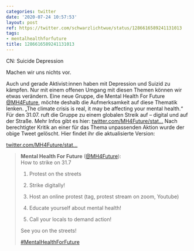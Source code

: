 ```yaml
---
categories: twitter
date: '2020-07-24 10:57:53'
layout: post
ref: https://twitter.com/schwarzlichtwue/status/1286616589241131013
tags:
- mentalhealthforfuture
title: 1286616589241131013
---
```

CN: Suicide Depression



Machen wir uns nichts vor.



Auch und gerade Aktivist:innen haben mit Depression und Suizid zu kämpfen. Nur mit einem offenen Umgang mit diesen Themen können wir etwas verändern.
Eine neue Gruppe, die Mental Health For Future [@MH4Future](https://twitter.com/MH4Future), möchte deshalb die Aufmerksamkeit auf diese Thematik lenken. „The climate crisis is real, it may be affecting your mental health.“ Für den 31.07. ruft die Gruppe zu einem globalen Streik auf – digital und auf der Straße.
Mehr Infos gibt es hier: [twitter.com/MH4Future/stat…](https://twitter.com/MH4Future/status/1285524527200579585?s=19)
Nach berechtigter Kritik an einer für das Thema unpassenden Aktion wurde der obige Tweet gelöscht. Hier findet ihr die aktualisierte Version:

[twitter.com/MH4Future/stat…](https://twitter.com/MH4Future/status/1286655888598671362?s=19)
> <b>Mental Health For Future</b> ([@MH4Future](https://twitter.com/MH4Future)):  
>How to strike on 31.7  
>  
>  
>  
>1) Protest on the streets  
>  
>2) Strike digitally!  
>  
>3) Host an online protest (tag, protest stream on zoom, Youtube)  
>  
>4) Educate yourself about mental health!  
>  
>5) Call your locals to demand action!  
>  
>  
>  
>See you on the streets!  
>  
>  
>  
>[#MentalHealthForFuture](/t/mentalhealthforfuture)   

